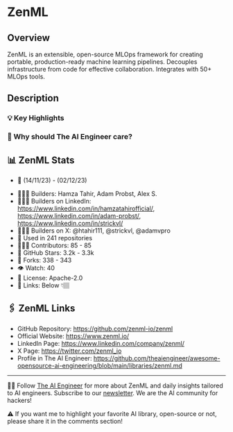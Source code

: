 # ZenML

## Overview
ZenML is an extensible, open-source MLOps framework for creating portable, production-ready machine learning pipelines. Decouples infrastructure from code for effective collaboration. Integrates with 50+ MLOps tools.

## Description

### 💡 Key Highlights

### 🤔 Why should The AI Engineer care?


## 📊 ZenML Stats
- 📅 (14/11/23) - (02/12/23)
* 👷🏽‍♀️ Builders: Hamza Tahir, Adam Probst, Alex S.
* 👩🏽‍💼 Builders on LinkedIn: https://www.linkedin.com/in/hamzatahirofficial/, https://www.linkedin.com/in/adam-probst/, https://www.linkedin.com/in/strickvl/
* 👩🏽‍🏭 Builders on X: @htahir111, @strickvl, @adamvpro
* 💾 Used in 241 repositories
* 👩🏽‍💻 Contributors: 85 - 85
* 💫 GitHub Stars: 3.2k - 3.3k
* 🍴 Forks: 338 - 343
* 👁️ Watch: 40
* 🪪 License: Apache-2.0
* 🔗 Links: Below 👇🏽

## 🖇️ ZenML Links
* GitHub Repository: https://github.com/zenml-io/zenml
* Official Website: https://www.zenml.io/
* LinkedIn Page: https://www.linkedin.com/company/zenml/
* X Page: https://twitter.com/zenml_io
* Profile in The AI Engineer: https://github.com/theaiengineer/awesome-opensource-ai-engineering/blob/main/libraries/zenml.md

---
🧙🏽 Follow [The AI Engineer](https://www.linkedin.com/company/theaiengineer/) for more about ZenML and daily insights tailored to AI engineers. Subscribe to our [newsletter](http://theaiengineerco.substack.com). We are the AI community for hackers!

⚠️ If you want me to highlight your favorite AI library, open-source or not, please share it in the comments section!